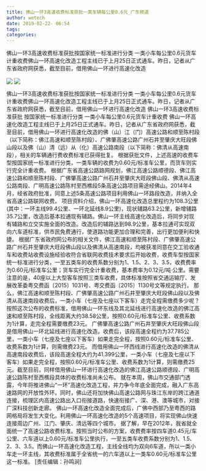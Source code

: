 ```yaml
---
title: 佛山一环3高速收费标准获批一类车辆每公里0.6元_广东频道
author: wetech
date: 2019-02-22- 06:54
tags: 
categories: 
---
```

佛山一环3高速收费标准获批按国家统一标准进行分类 一类小车每公里0.6元货车计重收费佛山一环高速化改造工程主线已于上月25日正式通车。昨日，记者从广东省政府网获悉，截至目前，借用佛山一环进行高速化改造
<!-- more -->
                
<img align="center" border="0" src="http://p3.ifengimg.com/a/2019_08/65ba22a3b1297a7_size187_w375_h600.jpg" />
                
<img align="center" border="0" src="http://p2.ifengimg.com/a/2016/0810/204c433878d5cf9size1_w16_h16.png" />
                
            
佛山一环3高速收费标准获批按国家统一标准进行分类 一类小车每公里0.6元货车计重收费佛山一环高速化改造工程主线已于上月25日正式通车。昨日，记者从广东省政府网获悉，截至目前，借用佛山一环进行高速化改造
佛山一环3高速收费标准获批
按国家统一标准进行分类 一类小车每公里0.6元货车计重收费
佛山一环高速化改造工程主线已于上月25日正式通车。昨日，记者从广东省政府网获悉，截至目前，借用佛山一环进行高速化改造的佛（山）江（门）高速公路和顺至陈村段（以下简称：佛江高速和顺至陈村段）、广佛肇高速公路广州石井至肇庆大旺段佛山段以及佛（山）清（远）从（化）高速公路南段（以下简称：佛清从高速南段），相关的车辆通行费收费标准已获得批复。
根据获批文件，上述高速的收费车型按国家统一标准进行分类，一类车辆的收费为0.60元/标准车公里，而货车则实行完全计重收费。
根据广东省高速公路路网规划，佛江高速公路顺德段、佛江高速公路和顺至陈村段、广佛肇高速公路广州石井至肇庆大旺段佛山段、佛清从高速公路南段、广明高速公路陈村至西樵段5条高速公路项目需途经佛山。2014年4月，经省政府批准，同意上述5条高速公路项目利用佛山一环路段改造，并纳入全省高速公路联网收费。
项目资料介绍，佛山一环高速化改造总里程约为108.3公里(其中：一环主线99.4公里、一环北延线8.9公里)，现状辅路63.2公里，新增辅路35.7公里，改造后基本拉通现有辅路。佛山一环主线高速化改造后，将同步对现有辅路和立交实施全面的改造。改造后的辅路达到98.9公里，基本拉通可实现双向六车道标准，供市民免费通行，使道路功能更加合理和完善，出行更加便利和快捷。
根据广东省政府网公布的相关文件，佛江高速和顺至陈村段、广佛肇高速公路广州石井至肇庆大旺段佛山段以及佛清从高速南段，均被获准同意在交工验收通车和收费站收费设施经验收符合省联网收费技术要求后开始收费，收费车型按国家统一标准进行分类，一至五类车的收费系数分别为1、1.5、2、3、3.5，收费费率为0.60元/标准车公里；货车实行完全计重收费，基本费率为0.12元/吨·公里。需要注意的是，40座以上大型客车按照三类车收费，具体标准按照省交通运输厅、发展改革委粤交费函〔2015〕1031号、粤交费函〔2015〕1130号文等规定执行。
那么，佛江高速和顺至陈村段、广佛肇高速公路广州石井至肇庆大旺段佛山段以及佛清从高速南段收费后，一类小车（七座及七座以下客车）走完全程需缴费多少呢？按照这次公布的收费标准，借用佛山一环东线及其北延线进行高速化改造的佛江高速和顺至陈村段，全线距离大约38.58公里，按照0.60元/标准车公里、收费系数为1计算，走完全程需要缴费23元。
广佛肇高速公路广州石井至肇庆大旺段佛山段是借用佛山一环北延线进行高速化改造。收费后，该段高速全程约为37.785公里，一类小车（七座及七座以下客车）如果走完全程，按照0.60元/标准车公里、收费系数为1计算，则需缴费23元。
而借用佛山一环西线进行高速化改造的佛清从高速南段收费后，该段高速全程大约为41.399公里，一类小车（七座及七座以下客车）如果走完全程，按照0.60元/标准车公里、收费系数为1计算，则需缴费25元。截至目前，同样借用佛山一环进行高速化改造的佛江高速公路顺德段、广明高速公路陈村至西樵段具体的收费标准尚未公布。
就在本周，佛山市交通部门透露，今年将推进佛山“一环”高速化改造工程，并力争今年底全面完成，融入广东高速路网的开放性外环。同时，佛山还将加快佛山高速公路网与珠江东岸的跨江通道连接，梳理区内高速公路出入口衔接道路，快速衔接广、深、港、澳等城市，对接广深科技创新走廊。
佛山一环高速化改造全面完成后，广佛中西部乃至粤西的路网格局将发生大变化。利用佛山一环高速化改造的5个高速项目，将实现佛山快速连接周边广州、江门、肇庆、清远等四个城市。
据了解，早在2012年，我省就全面统一了高速公路收费标准。按照当时公布的方案，收费费率按四车道0.45元/车公里、六车道以上0.60元/标准车公里执行，一至五类车收费系数分别为1、1.5、2、3、3.5。而佛山一环高速化改造工程，主线全线均为双向6车道，所以一类小车走一环主线，其收费标准属于全省统一的六车道以上一类车0.60元/标准车公里这一标准。
[责任编辑：孙鸣涧]
            
